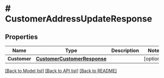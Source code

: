 # # CustomerAddressUpdateResponse


## Properties 


Name | Type | Description | Notes
------------ | ------------- | ------------- | -------------
**Customer**| [**CustomerCustomerResponse**](CustomerCustomerResponse.md) |   | [optional]


[[Back to Model list]](../../README.md#models) [[Back to API list]](../../README.md#endpoints) [[Back to README]](../../README.md)

